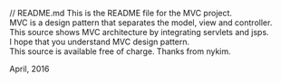 // README.md
This is the README file for the MVC project.  
MVC is a design pattern that separates the model, view and controller.  
This source shows MVC architecture by integrating servlets and jsps.    
I hope that you understand MVC design pattern.  
This source is available free of charge.
Thanks from nykim. 

April, 2016
